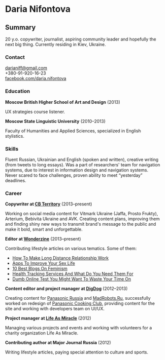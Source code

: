 # Daria Nifontova

## Summary

20 y.o. copywriter, journalist, aspiring community leader and hopefully the next big thing. Currently residing in Kiev, Ukraine.

### Contact

[darianiff@gmail.com](mailto:darianiff@gmail.com)  
+380-91-920-16-23  
[facebook.com/daria.nifontova](http://www.facebook.com/daria.nifontova)  

### Education

**Moscow British Higher School of Art and Design** (2013)

UX strategies course listener.

**Moscow State Linguistic University** (2010–2013)

Faculty of Humanities and Applied Sciences, specialized in English stylistics.

### Skills

Fluent Russian, Ukrainian and English (spoken and written), creative writing (from tweets to long essays). Was a part of researchers' team for navigation systems, due to interest in information design and navigation systems. Never scared to face challenges, proven ability to meet “yesterday” deadlines.

### Career

**Copywriter at [CB Territory](http://territory.com.ua/)** (2013–present)

Working on social media content for Vitmark Ukraine (Jaffa, Prosto Frukty), Arterium, Bebivita Ukraine and AVK. Creating content plans, improving them and finding shiny new ways to transmit brand's message to the public and make it bold, smart and unforgettable.

**Editor at [Wonderzine](http://www.wonderzine.com)** (2013–present)

Contributing lifestyle articles on various tematics. Some of them:

* [How To Make Long Distance Relationship Work](http://www.wonderzine.com/wonderzine/life/life/193807-how-to-make-long-distance-relationship-work)
* [Apps To Improve Your Sex Life](http://www.wonderzine.com/wonderzine/life/life/193679-sex-apps)
* [10 Best Blogs On Feminism](http://http://www.wonderzine.com/wonderzine/life/life/193723-feminism)
* [Health Tracking Services And What Do You Need Them For](http://http://www.wonderzine.com/wonderzine/beauty/health/197479-back-on-track)
* [Dumb Online Test You Might Want To Waste Your Time On](http://http://www.wonderzine.com/wonderzine/life/life/197751-7-online-test-you-can-do-right-now)

**Content editor and project manager at [DigDog](http://digdog.ru/en/)** (2012–2013)

Creating content for [Panasonic Russia](http://www.panasonic.com/ru/) and [MadRobots.Ru](http://madrobots.ru/), successfully worked on redesign of [Panasonic Cooking Club](http://cooking.panasonic.ru/), providing content for the site and working with developers team on UI/UX.

**Project manager at [Life As Miracle](http://kakchudo.ru/)** (2012)

Managing various projects and events and working with volunteers for a charity organization Life As Miracle.

**Contributing author at Major Journal Russia** (2012)

Writing lifestyle articles, paying special attention to culture and sports.

